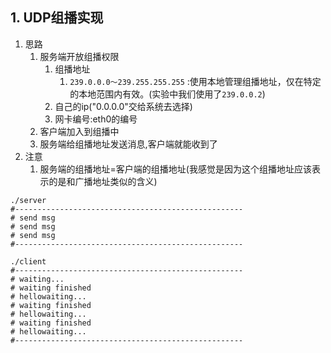 ## 1. UDP组播实现
1. 思路
    1. 服务端开放组播权限
        1. 组播地址
            1. `239.0.0.0～239.255.255.255` :使用本地管理组播地址，仅在特定的本地范围内有效。(实验中我们使用了`239.0.0.2`)
        2. 自己的ip("0.0.0.0"交给系统去选择)
        3. 网卡编号:eth0的编号
    2. 客户端加入到组播中
    3. 服务端给组播地址发送消息,客户端就能收到了
2. 注意
    1. 服务端的组播地址=客户端的组播地址(我感觉是因为这个组播地址应该表示的是和广播地址类似的含义)

```
./server 
#---------------------------------------------------
# send msg
# send msg
# send msg
#---------------------------------------------------

./client 
#---------------------------------------------------
# waiting...
# waiting finished
# hellowaiting...
# waiting finished
# hellowaiting...
# waiting finished
# hellowaiting...
#---------------------------------------------------
```
